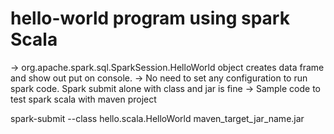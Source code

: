 # hello-world program using spark Scala
-> org.apache.spark.sql.SparkSession.HelloWorld object creates data frame and show out put on console.
-> No need to set any configuration to run spark code. Spark submit alone with class and jar is fine
-> Sample code to test spark scala with maven project

spark-submit --class hello.scala.HelloWorld maven_target_jar_name.jar


